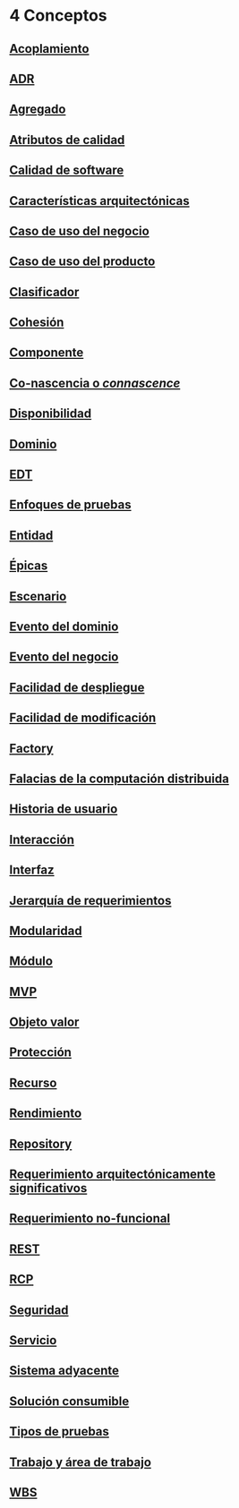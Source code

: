 # 4 Conceptos

## [Acoplamiento](./4_Acoplamiento.md)

## [ADR](./4_ADR.md)

## [Agregado](./4_Agregado.md)

## [Atributos de calidad](./4_Atributos_de_calidad.md)

## [Calidad de software](./4_Calidad_de_software.md)

## [Características arquitectónicas](./4_Caracteristicas_arquitectonicas.md)

## [Caso de uso del negocio](./4_Caso_de_uso_del_negocio.md)

## [Caso de uso del producto](./4_Caso_de_uso_del_producto.md)

## [Clasificador](./4_Clasificador.md)

## [Cohesión](./4_Cohesion.md)

## [Componente](./4_Componente.md)

## [Co-nascencia o *connascence*](./4_Connascence.md)

## [Disponibilidad](./4_Disponibilidad.md)

## [Dominio](./4_Dominio.md)

## [EDT](./4_EDT.md)

## [Enfoques de pruebas](./4_Enfoques_de_pruebas.md)

## [Entidad](./4_Entidad.md)

## [Épicas](./4_Epica.md)

## [Escenario](./4_Escenario.md)

## [Evento del dominio](./4_Evento_del_dominio.md)

## [Evento del negocio](./4_Evento_del_negocio.md)

## [Facilidad de despliegue](./4_Facilidad_de_despliegue.md)

## [Facilidad de modificación](./4_Facilidad_de_modificacion.md)

## [Factory](./4_Factory.md)

## [Falacias de la computación distribuida](./4_Falacias_computacion_distribuida.md)

## [Historia de usuario](./4_Historia_de_usuario.md)

## [Interacción](./4_Interaccion.md)

## [Interfaz](./4_Interfaz.md)

## [Jerarquía de requerimientos](./4_Jerarquia_de_requerimientos.md)

## [Modularidad](./4_Modularidad.md)

## [Módulo](./4_Modulo.md)

## [MVP](./4_MVP.md)

## [Objeto valor](./4_Objeto_Valor.md)

## [Protección](./4_Proteccion.md)

## [Recurso](./4_Recurso.md)

## [Rendimiento](./4_Rendimiento.md)

## [Repository](./4_Repository.md)

## [Requerimiento arquitectónicamente significativos](./4_Requerimiento_arquitectonicamente_significativo.md)

## [Requerimiento no-funcional](./4_Requerimiento_no_funcional.md)

## [REST](./4_REST.md)

## [RCP](./4_RPC.md)

## [Seguridad](./4_Seguridad.md)

## [Servicio](./4_Servicio.md)

## [Sistema adyacente](./4_Sistema_adyacente.md)

## [Solución consumible](./4_Solucion_consumible.md)

## [Tipos de pruebas](./4_Tipos_de_pruebas.md)

## [Trabajo y área de trabajo](./4_Trabajo_y_area_de_trabajo.md)

## [WBS](./4_WBS.md)
